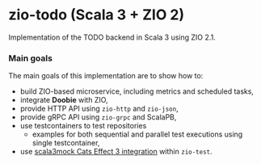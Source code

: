 # zio-todo (Scala 3 + ZIO 2)

Implementation of the TODO backend in Scala 3 using ZIO 2.1.

### Main goals

The main goals of this implementation are to show how to:

- build ZIO-based microservice, including metrics and scheduled tasks,
- integrate **Doobie** with ZIO,
- provide HTTP API using `zio-http` and `zio-json`,
- provide gRPC API using `zio-grpc` and ScalaPB,
- use testcontainers to test repositories
    - examples for both sequential and parallel test executions using single testcontainer,
- use [scala3mock Cats Effect 3 integration](https://francois.monniot.eu/scala3mock/docs/user-guide/cats) within
  `zio-test`.
